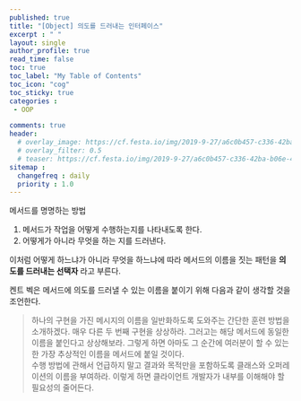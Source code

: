 ```yaml
---
published: true
title: "[Object] 의도를 드러내는 인터페이스"
excerpt : " "
layout: single
author_profile: true
read_time: false
toc: true
toc_label: "My Table of Contents"
toc_icon: "cog"
toc_sticky: true
categories :
 - OOP

comments: true
header:
  # overlay_image: https://cf.festa.io/img/2019-9-27/a6c0b457-c336-42ba-b06e-462de90ada91.jpg
  # overlay_filter: 0.5
  # teaser: https://cf.festa.io/img/2019-9-27/a6c0b457-c336-42ba-b06e-462de90ada91.jpg
sitemap :
  changefreq : daily
  priority : 1.0
---
```

  

  
메서드를 명명하는 방법

1. 메서드가 작업을 어떻게 수행하는지를 나타내도록 한다.
2. 어떻게가 아니라 무엇을 하는 지를 드러낸다.

이처럼 어떻게 하느냐가 아니라 무엇을 하느냐에 따라 메서드의 이름을 짓는 패턴을 __의도를 드러내는 선택자__ 라고 부른다.

켄트 벡은 메서드에 의도를 드러낼 수 있는 이름을 붙이기 위해 다음과 같이 생각할 것을 조언한다.

> 하나의 구현을 가진 메시지의 이름을 일반화하도록 도와주는 간단한 훈련 방법을 소개하겠다. 매우 다른 두 번째 구현을 상상하라. 그러고는 해당 메서드에 동일한 이름을 붙인다고 상상해보라. 그렇게 하면 아마도 그 순간에 여러분이 할 수 있는 한 가장 추상적인 이름을 메서드에 붙일 것이다.  
수행 방법에 관해서 언급하지 말고 결과와 목적만을 포함하도록 클래스와 오퍼레이션의 이름을 부여하라. 이렇게 하면 클라이언트 개발자가 내부를 이해해야 할 필요성의 줄어든다.
